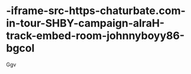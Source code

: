 # -iframe-src-https-chaturbate.com-in-tour-SHBY-campaign-alraH-track-embed-room-johnnyboyy86-bgcol
Ggv
